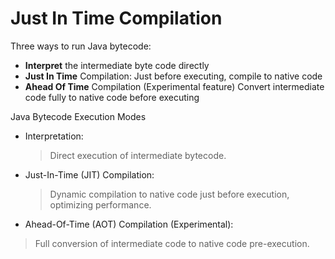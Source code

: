 # Just In Time Compilation
Three ways to run Java bytecode:
- **Interpret** the intermediate byte code directly
- **Just In Time** Compilation: 
Just before executing, compile to native code
- **Ahead Of Time** Compilation (Experimental feature)
Convert intermediate code fully to native code before executing


Java Bytecode Execution Modes
- Interpretation:
	> Direct execution of intermediate bytecode.

- Just-In-Time (JIT) Compilation:
	> Dynamic compilation to native code just before execution, optimizing performance.

- Ahead-Of-Time (AOT) Compilation (Experimental):
> Full conversion of intermediate code to native code pre-execution.